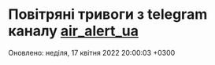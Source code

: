 # Повітряні тривоги з telegram каналу [air_alert_ua](https://t.me/air_alert_ua)

Оновлено:
неділя, 17 квітня 2022 20:00:03 +0300
